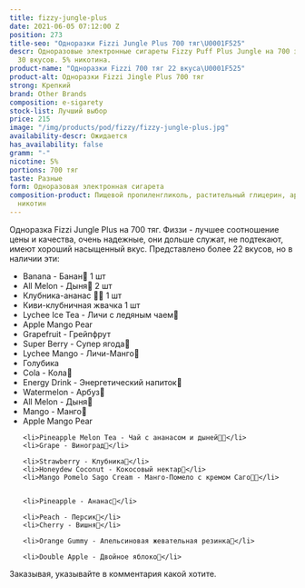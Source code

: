 ```yaml
---
title: fizzy-jungle-plus
date: 2021-06-05 07:12:00 Z
position: 273
title-seo: "Одноразки Fizzi Jungle Plus 700 тяг\U0001F525"
descr: Одноразовые электронные сигареты Fizzy Puff Plus Jungle на 700 затяжек. Более
  30 вкусов. 5% никотина.
product-name: "Одноразки Fizzi 700 тяг 22 вкуса\U0001F525"
product-alt: Одноразки Fizzi Jingle Plus 700 тяг
strong: Крепкий
brand: Other Brands
composition: e-sigarety
stock-list: Лучший выбор
price: 215
image: "/img/products/pod/fizzy/fizzy-jungle-plus.jpg"
availability-descr: Ожидается
has_availability: false
gramm: "-"
nicotine: 5%
portions: 700 тяг
taste: Разные
form: Одноразовая электронная сигарета
composition-product: Пищевой пропиленгликоль, растительный глицерин, ароматизатор,
  никотин
---
```


Одноразка Fizzi Jungle Plus на 700 тяг. 
Физзи - лучшее соотношение цены и качества, очень надежные, они дольше служат, не подтекают, имеют хороший насыщенный вкус.
Представлено более 22 вкусов, но в наличии эти:
<ul>
<li>Banana - Банан🍌 1 шт</li>
<li>All Melon - Дыня🍈 2 шт</li>
<li>Клубника-ананас 🍓🍍 1 шт</li>
<li>Киви-клубничная жвачка 1 шт</li>
 <li>Lychee Ice Tea - Личи с ледяным чаем🍵</li>

 <li>Apple Mango Pear</li>
<li>Grapefruit - Грейпфрут</li>


<li>Super Berry - Супер ягода🍇</li>
<li>Lychee Mango - Личи-Манго🥭</li>
<li>Голубика</li>	
 <li>Cola - Кола🥤</li>
 <li>Energy Drink - Энергетический напиток🧃</li>
 <li>Watermelon - Арбуз🍉</li>
 <li>All Melon - Дыня🍈</li>
 <li>Mango - Манго🥭</li>
 <li>Apple Mango Pear</li>

	<li>Pineapple Melon Tea - Чай с ананасом и дыней🍍🍈</li>
	<li>Grape - Виноград🍇</li>
	
	<li>Strawberry - Клубника🍓</li>
	<li>Honeydew Coconut - Кокосовый нектар🥥</li>
	<li>Mango Pomelo Sago Cream - Манго-Помело с кремом Саго🥭🍧</li>
	
	
	<li>Pineapple - Ананас🍍</li>
	
	<li>Peach - Персик🍑</li>
	<li>Cherry - Вишня🍒</li>
	
	<li>Orange Gummy - Апельсиновая жевательная резинка🍊</li>
	
	<li>Double Apple - Двойное яблоко🍏</li>
</ul>

Заказывая, указывайте в комментария какой хотите.